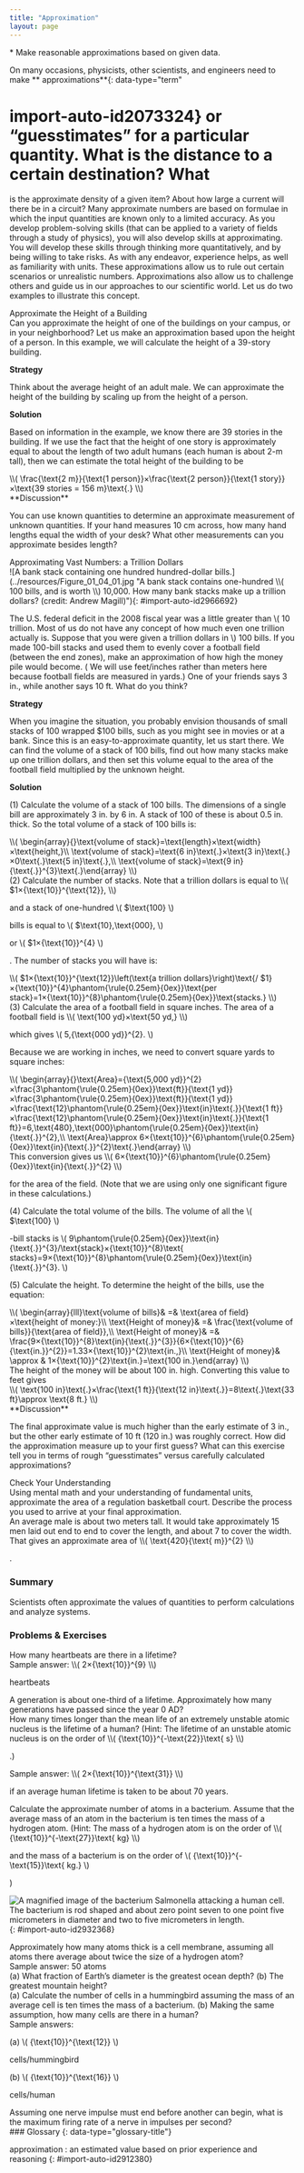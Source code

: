 ```yaml
---
title: "Approximation"
layout: page
---
```



<div data-type="abstract" markdown="1">
* Make reasonable approximations based on given data.

</div>

On many occasions, physicists, other scientists, and engineers need to make **
approximations**{: data-type="term"

# import-auto-id2073324} or “guesstimates” for a particular quantity. What is the distance to a certain destination? What

is the approximate density of a given item? About how large a current will there
be in a circuit? Many approximate numbers are based on formulae in which the
input quantities are known only to a limited accuracy. As you develop
problem-solving skills (that can be applied to a variety of fields through a
study of physics), you will also develop skills at approximating. You will
develop these skills through thinking more quantitatively, and by being willing
to take risks. As with any endeavor, experience helps, as well as familiarity
with units. These approximations allow us to rule out certain scenarios or
unrealistic numbers. Approximations also allow us to challenge others and guide
us in our approaches to our scientific world. Let us do two examples to
illustrate this concept.

<div data-type="example" markdown="1">
<div data-type="title">
Approximate the Height of a Building
</div>
Can you approximate the height of one of the buildings on your campus, or in your neighborhood? Let us make an approximation based upon the height of a person. In this example, we will calculate the height of a 39-story building.

**Strategy**

Think about the average height of an adult male. We can approximate the height
of the building by scaling up from the height of a person.

**Solution**

Based on information in the example, we know there are 39 stories in the
building. If we use the fact that the height of one story is approximately equal
to about the length of two adult humans (each human is about 2-m tall), then we
can estimate the total height of the building to be

<div data-type="equation" id="eip-159">
 \\( \frac{\text{2 m}}{\text{1 person}}×\frac{\text{2 person}}{\text{1 story}}×\text{39 stories = 156 m}\text{.} \\) 
</div>
**Discussion**

You can use known quantities to determine an approximate measurement of unknown
quantities. If your hand measures 10 cm across, how many hand lengths equal the
width of your desk? What other measurements can you approximate besides length?

</div>

<div data-type="example" markdown="1">
<div data-type="title">
Approximating Vast Numbers: a Trillion Dollars
</div>
![A bank stack containing one hundred hundred-dollar bills.](../resources/Figure_01_04_01.jpg "A bank stack contains one-hundred  \\( 100 bills, and is worth  \\) 10,000. How many bank stacks make up a trillion dollars? (credit: Andrew Magill)"){: #import-auto-id2966692}


The U.S. federal deficit in the 2008 fiscal year was a little greater than \\(
10 trillion. Most of us do not have any concept of how much even one trillion
actually is. Suppose that you were given a trillion dollars in \\) 100 bills. If
you made 100-bill stacks and used them to evenly cover a football field (between
the end zones), make an approximation of how high the money pile would become. (
We will use feet/inches rather than meters here because football fields are
measured in yards.) One of your friends says 3 in., while another says 10 ft.
What do you think?

**Strategy**

When you imagine the situation, you probably envision thousands of small stacks
of 100 wrapped $100 bills, such as you might see in movies or at a bank. Since
this is an easy-to-approximate quantity, let us start there. We can find the
volume of a stack of 100 bills, find out how many stacks make up one trillion
dollars, and then set this volume equal to the area of the football field
multiplied by the unknown height.

**Solution**

(1) Calculate the volume of a stack of 100 bills. The dimensions of a single
bill are approximately 3 in. by 6 in. A stack of 100 of these is about 0.5 in.
thick. So the total volume of a stack of 100 bills is:

<div data-type="equation" id="eip-51">
 \\( \begin{array}{}\text{volume of stack}=\text{length}×\text{width}×\text{height,}\\ \text{volume of stack}=\text{6 in}\text{.}×\text{3 in}\text{.}×0\text{.}\text{5 in}\text{.},\\ \text{volume of stack}=\text{9 in}{\text{.}}^{3}\text{.}\end{array} \\) 
</div>
(2) Calculate the number of stacks. Note that a trillion dollars is equal to  \\( $1×{\text{10}}^{\text{12}}, \\) 

and a stack of one-hundred \\( $\text{100} \\)

bills is equal to \\( $\text{10},\text{000}, \\)

or \\( $1×{\text{10}}^{4} \\)

. The number of stacks you will have is:

<div data-type="equation" id="eip-203">
 \\( $1×{\text{10}}^{\text{12}}\left(\text{a trillion dollars}\right)\text{/ $1}×{\text{10}}^{4}\phantom{\rule{0.25em}{0ex}}\text{per stack}=1×{\text{10}}^{8}\phantom{\rule{0.25em}{0ex}}\text{stacks.} \\) 
</div>
(3) Calculate the area of a football field in square inches. The area of a football field is  \\( \text{100 yd}×\text{50 yd,} \\) 

which gives \\( 5,{\text{000 yd}}^{2}. \\)

Because we are working in inches, we need to convert square yards to square
inches:

<div data-type="equation" id="eip-446">
 \\( \begin{array}{}\text{Area}={\text{5,000 yd}}^{2}×\frac{3\phantom{\rule{0.25em}{0ex}}\text{ft}}{\text{1 yd}}×\frac{3\phantom{\rule{0.25em}{0ex}}\text{ft}}{\text{1 yd}}×\frac{\text{12}\phantom{\rule{0.25em}{0ex}}\text{in}\text{.}}{\text{1 ft}}×\frac{\text{12}\phantom{\rule{0.25em}{0ex}}\text{in}\text{.}}{\text{1 ft}}=6,\text{480},\text{000}\phantom{\rule{0.25em}{0ex}}\text{in}{\text{.}}^{2},\\ \text{Area}\approx 6×{\text{10}}^{6}\phantom{\rule{0.25em}{0ex}}\text{in}{\text{.}}^{2}\text{.}\end{array} \\) 
</div>
This conversion gives us  \\( 6×{\text{10}}^{6}\phantom{\rule{0.25em}{0ex}}\text{in}{\text{.}}^{2} \\) 

for the area of the field. (Note that we are using only one significant figure
in these calculations.)

(4) Calculate the total volume of the bills. The volume of all the \\(
$\text{100} \\)

-bill stacks is \\(
9\phantom{\rule{0.25em}{0ex}}\text{in}{\text{.}}^{3}/\text{stack}×{\text{10}}^{8}\text{
stacks}=9×{\text{10}}^{8}\phantom{\rule{0.25em}{0ex}}\text{in}{\text{.}}^{3}.
\\)

(5) Calculate the height. To determine the height of the bills, use the
equation:

<div data-type="equation" id="eip-690">
 \\( \begin{array}{lll}\text{volume of bills}& =& \text{area of field}×\text{height of money:}\\ \text{Height of money}& =& \frac{\text{volume of bills}}{\text{area of field}},\\ \text{Height of money}& =& \frac{9×{\text{10}}^{8}\text{in}{\text{.}}^{3}}{6×{\text{10}}^{6}{\text{in.}}^{2}}=1.33×{\text{10}}^{2}\text{in.,}\\ \text{Height of money}& \approx & 1×{\text{10}}^{2}\text{in.}=\text{100 in.}\end{array} \\) 
</div>
The height of the money will be about 100 in. high. Converting this value to feet gives

<div data-type="equation" id="eip-635">
 \\( \text{100 in}\text{.}×\frac{\text{1 ft}}{\text{12 in}\text{.}}=8\text{.}\text{33 ft}\approx \text{8 ft.} \\) 
</div>
**Discussion**

The final approximate value is much higher than the early estimate of 3 in., but
the other early estimate of 10 ft (120 in.) was roughly correct. How did the
approximation measure up to your first guess? What can this exercise tell you in
terms of rough “guesstimates” versus carefully calculated approximations?

</div>

<div data-type="exercise" data-print-placement="here" data-element-type="check-understanding" data-label="">
<div data-type="title">
Check Your Understanding
</div>
<div data-type="problem" markdown="1">
Using mental math and your understanding of fundamental units, approximate the area of a regulation basketball court. Describe the process you used to arrive at your final approximation.

</div>
<div data-type="solution" data-print-placement="here" markdown="1">
An average male is about two meters tall. It would take approximately 15 men laid out end to end to cover the length, and about 7 to cover the width. That gives an approximate area of  \\( \text{420}{\text{ m}}^{2} \\) 

.

</div>
</div>

### Summary

Scientists often approximate the values of quantities to perform calculations
and analyze systems.

### Problems &amp; Exercises

<div data-type="exercise" data-element-type="problems-exercises">
<div data-type="problem" markdown="1">
How many heartbeats are there in a lifetime?

</div>
<div data-type="solution" markdown="1">
Sample answer:  \\( 2×{\text{10}}^{9} \\) 

heartbeats

</div>
</div>

<div data-type="exercise" data-element-type="problems-exercises">
<div data-type="problem" markdown="1">
A generation is about one-third of a lifetime. Approximately how many generations have passed since the year 0 AD?

</div>
</div>

<div data-type="exercise" data-element-type="problems-exercises">
<div data-type="problem" markdown="1">
How many times longer than the mean life of an extremely unstable atomic nucleus is the lifetime of a human? (Hint: The lifetime of an unstable atomic nucleus is on the order of  \\( {\text{10}}^{-\text{22}}\text{ s} \\) 

.)

</div>
<div data-type="solution" markdown="1">
Sample answer:  \\( 2×{\text{10}}^{\text{31}} \\) 

if an average human lifetime is taken to be about 70 years.

</div>
</div>

<div data-type="exercise" data-element-type="problems-exercises">
<div data-type="problem" markdown="1">
Calculate the approximate number of atoms in a bacterium. Assume that the average mass of an atom in the bacterium is ten times the mass of a hydrogen atom. (Hint: The mass of a hydrogen atom is on the order of  \\( {\text{10}}^{-\text{27}}\text{ kg} \\) 

and the mass of a bacterium is on the order of \\(
{\text{10}}^{-\text{15}}\text{ kg.} \\)

)

</div>
</div>

![A magnified image of the bacterium Salmonella attacking a human cell. The bacterium is rod shaped and about zero point seven to one point five micrometers in diameter and two to five micrometers in length.](../resources/Figure_01_04_02.jpg "This color-enhanced photo shows Salmonella typhimurium (red) attacking human cells. These bacteria are commonly known for causing foodborne illness. Can you estimate the number of atoms in each bacterium? (credit: Rocky Mountain Laboratories, NIAID, NIH)")
{: #import-auto-id2932368}

<div data-type="exercise" data-element-type="problems-exercises">
<div data-type="problem" markdown="1">
Approximately how many atoms thick is a cell membrane, assuming all atoms there average about twice the size of a hydrogen atom?

</div>
<div data-type="solution" markdown="1">
Sample answer: 50 atoms

</div>
</div>

<div data-type="exercise" data-element-type="problems-exercises">
<div data-type="problem" markdown="1">
(a) What fraction of Earth’s diameter is the greatest ocean depth? (b) The greatest mountain height?

</div>
</div>

<div data-type="exercise" data-element-type="problems-exercises">
<div data-type="problem" markdown="1">
(a) Calculate the number of cells in a hummingbird assuming the mass of an average cell is ten times the mass of a bacterium. (b) Making the same assumption, how many cells are there in a human?

</div>
<div data-type="solution" markdown="1">
Sample answers:

(a)  \\( {\text{10}}^{\text{12}} \\)

cells/hummingbird

(b)  \\( {\text{10}}^{\text{16}} \\)

cells/human

</div>
</div>

<div data-type="exercise" data-element-type="problems-exercises">
<div data-type="problem" markdown="1">
Assuming one nerve impulse must end before another can begin, what is the maximum firing rate of a nerve in impulses per second?

</div>
</div>

<div data-type="glossary" markdown="1">
### Glossary
{: data-type="glossary-title"}

approximation
: an estimated value based on prior experience and reasoning {:
#import-auto-id2912380}

</div>

